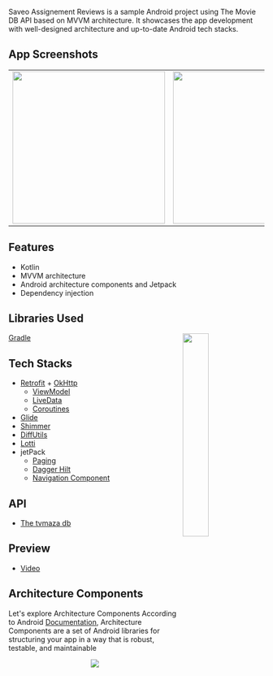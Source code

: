 
Saveo Assignement Reviews is a sample Android project using The Movie DB API based on MVVM architecture. It showcases the app development with well-designed architecture and up-to-date Android tech stacks.

## App Screenshots

<table>
  <tr>
    <td><img src="https://user-images.githubusercontent.com/38027375/126920501-d5aefd9c-f8b4-4899-9c13-c06ba484aa33.jpg" width="300"/></td>
    <td><img src="https://user-images.githubusercontent.com/38027375/126920505-ef861f5b-da68-4e5f-b409-d959a4c160ba.jpg" width="300"/></td>
  </tr>
 </table>

## Features
* Kotlin
* MVVM architecture
* Android architecture components and Jetpack
* Dependency injection

## Libraries Used

[Gradle](https://github.com/nero002/saveoAssignment/blob/main/app/build.gradle)
<img src="https://github.com/nero002/saveoAssignment/blob/main/ezgif.com-gif-maker.gif?raw=true" align="right" width="32%"/>
## Tech Stacks
* [Retrofit](http://square.github.io/retrofit/) + [OkHttp](http://square.github.io/okhttp/) 
    * [ViewModel](https://developer.android.com/reference/androidx/lifecycle/ViewModel)
    * [LiveData](https://developer.android.com/topic/libraries/architecture/livedata)
    * [Coroutines](https://developer.android.com/kotlin/coroutines)
* [Glide](https://github.com/bumptech/glide)                                          
* [Shimmer](https://facebook.github.io/shimmer-android/)
* [DiffUtils](https://developer.android.com/reference/androidx/recyclerview/widget/DiffUtil)
* [Lotti](https://lottiefiles.com)
* jetPack
  * [Paging](https://developer.android.com/topic/libraries/architecture/paging)
  * [Dagger Hilt](https://developer.android.com/training/dependency-injection/hilt-android)
  * [Navigation Component](https://developer.android.com/jetpack/androidx/releases/navigation)

## API 

* [The tvmaza db](https://api.tvmaze.com/)

## Preview
* [Video](https://drive.google.com/drive/folders/1m9bb4Use5xRE9613cToSWTj2kNxsNWb_?usp=sharing)     <p align="center">
 
  
</p>

 
## Architecture Components
Let's explore Architecture Components
According to Android [Documentation](https://developer.android.com/jetpack/guide), Architecture Components are a set of Android libraries for structuring your app in a way that is robust, testable, and maintainable

<p align="center">
<img src="https://user-images.githubusercontent.com/38027375/126921880-cb52be11-d8e1-4804-98de-b1efab5edd47.png"/>
</p>
